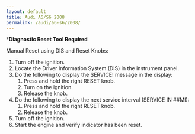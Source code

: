 ```yaml
---
layout: default
title: Audi A6/S6 2008
permalink: /audi/a6-s6/2008/
---
```

***Diagnostic Reset Tool Required**

Manual Reset using DIS and Reset Knobs:
1. Turn off the ignition.
2. Locate the Driver Information System (DIS) in the instrument panel.
3. Do the following to display the SERVICE! message in the display:
    1) Press and hold the right RESET knob.
    2) Turn on the ignition.
    3) Release the knob.
4. Do the following to display the next service interval (SERVICE IN ##MI):
    1) Press and hold the right RESET knob.
    2) Release the knob.
5. Turn off the ignition.
6. Start the engine and verify indicator has been reset.
